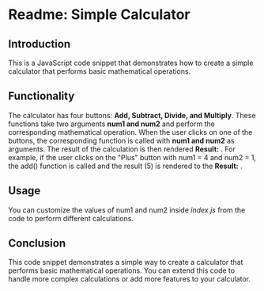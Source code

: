 # Readme: Simple Calculator

## Introduction

This is a JavaScript code snippet that demonstrates how to create a simple calculator that performs basic mathematical operations.

## Functionality

The calculator has four buttons: **Add, Subtract, Divide, and Multiply**. These functions take two arguments **num1 and num2** and perform the corresponding mathematical operation. When the user clicks on one of the buttons, the corresponding function is called with **num1 and num2** as arguments. The result of the calculation is then rendered **Result:** .
For example, if the user clicks on the "Plus" button with num1 = 4 and num2 = 1, the add() function is called and the result (5) is rendered to the **Result:** .

## Usage
You can customize the values of num1 and num2 inside _index.js_ from the code to perform different calculations.

## Conclusion

This code snippet demonstrates a simple way to create a calculator that performs basic mathematical operations. You can extend this code to handle more complex calculations or add more features to your calculator.
